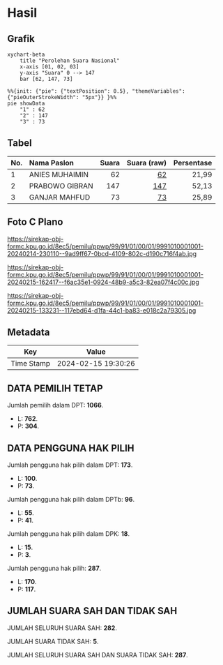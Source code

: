 # Hasil

## Grafik

```mermaid
xychart-beta
    title "Perolehan Suara Nasional"
    x-axis [01, 02, 03]
    y-axis "Suara" 0 --> 147
    bar [62, 147, 73]
```

```mermaid
%%{init: {"pie": {"textPosition": 0.5}, "themeVariables": {"pieOuterStrokeWidth": "5px"}} }%%
pie showData
    "1" : 62
    "2" : 147
    "3" : 73
```

## Tabel

| No. | Nama Paslon    | Suara | Suara (raw) | Persentase |
|:--- |:-------------- | -----:| -----------:| ----------:|
| 1   | ANIES MUHAIMIN | 62    | [62][p-1]   | 21,99      |
| 2   | PRABOWO GIBRAN | 147   | [147][p-2]  | 52,13      |
| 3   | GANJAR MAHFUD  | 73    | [73][p-3]   | 25,89      |


[p-1]: https://github.com/gigit-pemilu/pemilu-2024/blob/main/pilpres/hitung-suara/sub/99-luar-negeri/sub/91-phnom-penh-kamboja/sub/01-phnom-penh-kamboja/sub/0001-phnom-penh-kamboja/sub/001-tps/sub/paslon-1.txt
[p-2]: https://github.com/gigit-pemilu/pemilu-2024/blob/main/pilpres/hitung-suara/sub/99-luar-negeri/sub/91-phnom-penh-kamboja/sub/01-phnom-penh-kamboja/sub/0001-phnom-penh-kamboja/sub/001-tps/sub/paslon-2.txt
[p-3]: https://github.com/gigit-pemilu/pemilu-2024/blob/main/pilpres/hitung-suara/sub/99-luar-negeri/sub/91-phnom-penh-kamboja/sub/01-phnom-penh-kamboja/sub/0001-phnom-penh-kamboja/sub/001-tps/sub/paslon-3.txt

## Foto C Plano

https://sirekap-obj-formc.kpu.go.id/8ec5/pemilu/ppwp/99/91/01/00/01/9991010001001-20240214-230110--9ad9ff67-0bcd-4109-802c-d190c716f4ab.jpg

https://sirekap-obj-formc.kpu.go.id/8ec5/pemilu/ppwp/99/91/01/00/01/9991010001001-20240215-162417--f6ac35e1-0924-48b9-a5c3-82ea07f4c00c.jpg

https://sirekap-obj-formc.kpu.go.id/8ec5/pemilu/ppwp/99/91/01/00/01/9991010001001-20240215-133231--117ebd64-d1fa-44c1-ba83-e018c2a79305.jpg


## Metadata

| Key        | Value               |
| ---------- | ------------------- |
| Time Stamp | 2024-02-15 19:30:26 |


## DATA PEMILIH TETAP

Jumlah pemilih dalam DPT: **1066**.
 * L: **762**.
 * P: **304**.

## DATA PENGGUNA HAK PILIH

Jumlah pengguna hak pilih dalam DPT: **173**.
 * L: **100**.
 * P: **73**.

Jumlah pengguna hak pilih dalam DPTb: **96**.
 * L: **55**.
 * P: **41**.

Jumlah pengguna hak pilih dalam DPK: **18**.
 * L: **15**.
 * P: **3**.

Jumlah pengguna hak pilih: **287**.
 * L: **170**.
 * P: **117**.

## JUMLAH SUARA SAH DAN TIDAK SAH

JUMLAH SELURUH SUARA SAH: **282**.

JUMLAH SUARA TIDAK SAH: **5**.

JUMLAH SELURUH SUARA SAH DAN SUARA TIDAK SAH: **287**.



